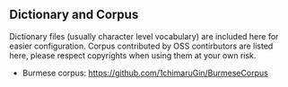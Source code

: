 ## Dictionary and Corpus

Dictionary files (usually character level vocabulary) are included here for easier configuration. Corpus contributed by
OSS contirbutors are listed here, please respect copyrights when using them at your own risk.

- Burmese corpus:  https://github.com/1chimaruGin/BurmeseCorpus

